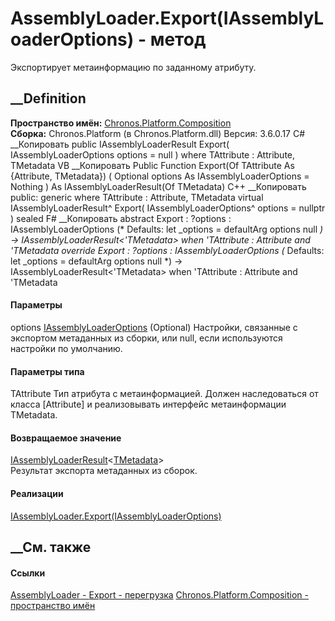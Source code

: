 # AssemblyLoader<TMetadata>.Export<TAttribute>(IAssemblyLoaderOptions) - метод
Экспортирует метаинформацию по заданному атрибуту.
##  __Definition
 **Пространство имён:**
[Chronos.Platform.Composition](N_Chronos_Platform_Composition.htm)  
 **Сборка:** Chronos.Platform (в Chronos.Platform.dll) Версия: 3.6.0.17
C# __Копировать
     public IAssemblyLoaderResult<TMetadata> Export<TAttribute>(
    	IAssemblyLoaderOptions options = null
    )
    where TAttribute : Attribute, TMetadata
VB __Копировать
     Public Function Export(Of TAttribute As {Attribute, TMetadata}) ( 
    	Optional options As IAssemblyLoaderOptions = Nothing
    ) As IAssemblyLoaderResult(Of TMetadata)
C++ __Копировать
     public:
    generic<typename TAttribute>
    where TAttribute : Attribute, TMetadata
    virtual IAssemblyLoaderResult<TMetadata>^ Export(
    	IAssemblyLoaderOptions^ options = nullptr
    ) sealed
F# __Копировать
     abstract Export : 
            ?options : IAssemblyLoaderOptions 
    (* Defaults:
            let _options = defaultArg options null
    *)
    -> IAssemblyLoaderResult<'TMetadata>  when 'TAttribute : Attribute and 'TMetadata
    override Export : 
            ?options : IAssemblyLoaderOptions 
    (* Defaults:
            let _options = defaultArg options null
    *)
    -> IAssemblyLoaderResult<'TMetadata>  when 'TAttribute : Attribute and 'TMetadata
#### Параметры
options
[IAssemblyLoaderOptions](T_Chronos_Platform_Composition_IAssemblyLoaderOptions.htm)
(Optional)
     Настройки, связанные с экспортом метаданных из сборки, или null, если используются настройки по умолчанию. 
#### Параметры типа
TAttribute
     Тип атрибута с метаинформацией. Должен наследоваться от класса [Attribute] и реализовывать интерфейс метаинформации TMetadata. 
#### Возвращаемое значение
[IAssemblyLoaderResult](T_Chronos_Platform_Composition_IAssemblyLoaderResult_1.htm)<[TMetadata](T_Chronos_Platform_Composition_AssemblyLoader_1.htm)>  
Результат экспорта метаданных из сборок.
#### Реализации
[IAssemblyLoader<TMetadata>.Export<TAttribute>(IAssemblyLoaderOptions)](M_Chronos_Platform_Composition_IAssemblyLoader_1_Export__1.htm)  
##  __См. также
#### Ссылки
[AssemblyLoader<TMetadata> \-
](T_Chronos_Platform_Composition_AssemblyLoader_1.htm)
[Export -
перегрузка](Overload_Chronos_Platform_Composition_AssemblyLoader_1_Export.htm)
[Chronos.Platform.Composition - пространство
имён](N_Chronos_Platform_Composition.htm)
